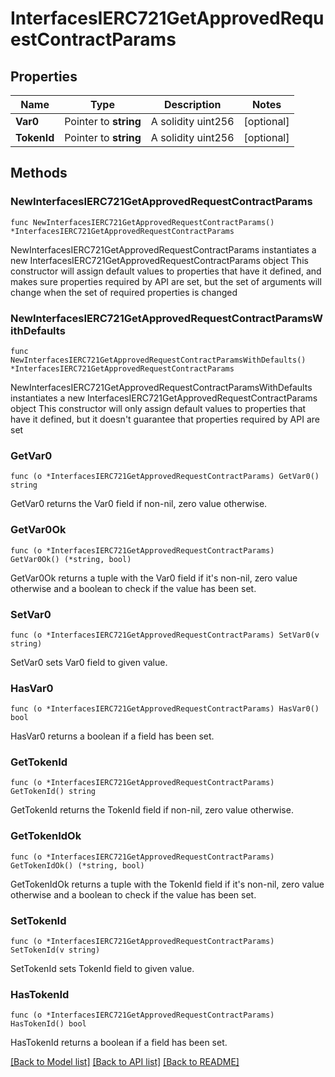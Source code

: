 # InterfacesIERC721GetApprovedRequestContractParams

## Properties

Name | Type | Description | Notes
------------ | ------------- | ------------- | -------------
**Var0** | Pointer to **string** | A solidity uint256 | [optional] 
**TokenId** | Pointer to **string** | A solidity uint256 | [optional] 

## Methods

### NewInterfacesIERC721GetApprovedRequestContractParams

`func NewInterfacesIERC721GetApprovedRequestContractParams() *InterfacesIERC721GetApprovedRequestContractParams`

NewInterfacesIERC721GetApprovedRequestContractParams instantiates a new InterfacesIERC721GetApprovedRequestContractParams object
This constructor will assign default values to properties that have it defined,
and makes sure properties required by API are set, but the set of arguments
will change when the set of required properties is changed

### NewInterfacesIERC721GetApprovedRequestContractParamsWithDefaults

`func NewInterfacesIERC721GetApprovedRequestContractParamsWithDefaults() *InterfacesIERC721GetApprovedRequestContractParams`

NewInterfacesIERC721GetApprovedRequestContractParamsWithDefaults instantiates a new InterfacesIERC721GetApprovedRequestContractParams object
This constructor will only assign default values to properties that have it defined,
but it doesn't guarantee that properties required by API are set

### GetVar0

`func (o *InterfacesIERC721GetApprovedRequestContractParams) GetVar0() string`

GetVar0 returns the Var0 field if non-nil, zero value otherwise.

### GetVar0Ok

`func (o *InterfacesIERC721GetApprovedRequestContractParams) GetVar0Ok() (*string, bool)`

GetVar0Ok returns a tuple with the Var0 field if it's non-nil, zero value otherwise
and a boolean to check if the value has been set.

### SetVar0

`func (o *InterfacesIERC721GetApprovedRequestContractParams) SetVar0(v string)`

SetVar0 sets Var0 field to given value.

### HasVar0

`func (o *InterfacesIERC721GetApprovedRequestContractParams) HasVar0() bool`

HasVar0 returns a boolean if a field has been set.

### GetTokenId

`func (o *InterfacesIERC721GetApprovedRequestContractParams) GetTokenId() string`

GetTokenId returns the TokenId field if non-nil, zero value otherwise.

### GetTokenIdOk

`func (o *InterfacesIERC721GetApprovedRequestContractParams) GetTokenIdOk() (*string, bool)`

GetTokenIdOk returns a tuple with the TokenId field if it's non-nil, zero value otherwise
and a boolean to check if the value has been set.

### SetTokenId

`func (o *InterfacesIERC721GetApprovedRequestContractParams) SetTokenId(v string)`

SetTokenId sets TokenId field to given value.

### HasTokenId

`func (o *InterfacesIERC721GetApprovedRequestContractParams) HasTokenId() bool`

HasTokenId returns a boolean if a field has been set.


[[Back to Model list]](../README.md#documentation-for-models) [[Back to API list]](../README.md#documentation-for-api-endpoints) [[Back to README]](../README.md)


